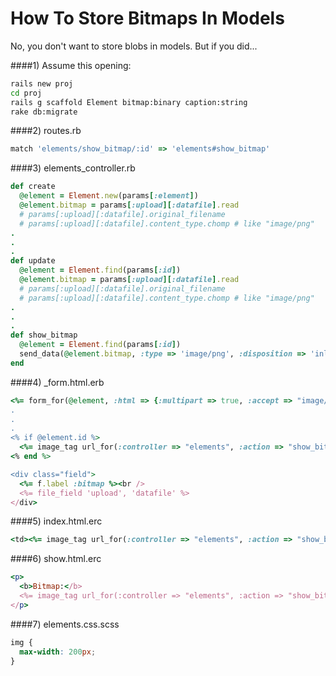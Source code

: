 How To Store Bitmaps In Models
=========

No, you don't want to store blobs in models.  But if you did...

####1) Assume this opening:

```bash
rails new proj
cd proj
rails g scaffold Element bitmap:binary caption:string
rake db:migrate
```

####2) routes.rb

```ruby
match 'elements/show_bitmap/:id' => 'elements#show_bitmap'
```

####3) elements_controller.rb

```ruby
def create
  @element = Element.new(params[:element])
  @element.bitmap = params[:upload][:datafile].read
  # params[:upload][:datafile].original_filename 
  # params[:upload][:datafile].content_type.chomp # like "image/png"
.
.
.
def update
  @element = Element.find(params[:id])
  @element.bitmap = params[:upload][:datafile].read
  # params[:upload][:datafile].original_filename 
  # params[:upload][:datafile].content_type.chomp # like "image/png"
.
.
.
def show_bitmap
  @element = Element.find(params[:id])
  send_data(@element.bitmap, :type => 'image/png', :disposition => 'inline')
end
```

####4) _form.html.erb    

```ruby
<%= form_for(@element, :html => {:multipart => true, :accept => "image/*; capture=camera"}) do |f| %>
.
. 
.
<% if @element.id %>
  <%= image_tag url_for(:controller => "elements", :action => "show_bitmap", :id => @element.id) %>
<% end %>

<div class="field">
  <%= f.label :bitmap %><br />
  <%= file_field 'upload', 'datafile' %>
</div>
```

####5) index.html.erc

```ruby
<td><%= image_tag url_for(:controller => "elements", :action => "show_bitmap", :id => element.id) %></td>
```

####6) show.html.erc

```ruby
<p>
  <b>Bitmap:</b>
  <%= image_tag url_for(:controller => "elements", :action => "show_bitmap", :id => @element.id) %>
</p>
```

####7) elements.css.scss

```css
img {
  max-width: 200px;
}
```

